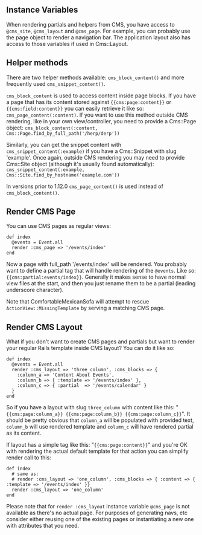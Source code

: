 ## Instance Variables
When rendering partials and helpers from CMS, you have access to `@cms_site`, `@cms_layout` and `@cms_page`. For example, you can probably use the page object to render a navigation bar. The application layout also has access to those variables if used in Cms::Layout.

## Helper methods
There are two helper methods available: `cms_block_content()` and more frequently used `cms_snippet_content()`.

`cms_block_content` is used to access content inside page blocks. If you have a page that has its content stored against `{{cms:page:content}}` or `{{cms:field:content}}` you can easily retrieve it like so: `cms_page_content(:content)`. If you want to use this method outside CMS rendering, like in your own view/controller, you need to provide a Cms::Page object: `cms_block_content(:content, Cms::Page.find_by_full_path('/herp/derp'))`

Similarly, you can get the snippet content with `cms_snippet_content(:example)` if you have a Cms::Snippet with slug 'example'. Once again, outside CMS rendering you may need to provide Cms::Site object (although it's usually found automatically): `cms_snippet_content(:example, Cms::Site.find_by_hostname('example.com'))`

In versions prior to 1.12.0 `cms_page_content()` is used instead of `cms_block_content()`.

## Render CMS Page
You can use CMS pages as regular views:

    def index
      @events = Event.all
      render :cms_page => '/events/index'
    end
  
Now a page with full_path '/events/index' will be rendered. You probably want to define a partial tag that will handle rendering of the `@events`. Like so: `{{cms:partial:events/index}}`. Generally it makes sense to have normal view files at the start, and then you just rename them to be a partial (leading underscore character).

Note that ComfortableMexicanSofa will attempt to rescue `ActionView::MissingTemplate` by serving a matching CMS page.

## Render CMS Layout
What if you don't want to create CMS pages and partials but want to render your regular Rails template inside CMS layout? You can do it like so:
    
    def index
      @events = Event.all
      render :cms_layout => 'three_column', :cms_blocks => {
        :column_a => 'Content About Events',
        :column_b => { :template => '/events/index' },
        :column_c => { :partial  => '/events/calendar' }
      }
    end
    
So if you have a layout with slug `three_column` with content like this: "`{{cms:page:column_a}} {{cms:page:column_b}} {{cms:page:column_c}}`". It should be pretty obvious that `column_a` will be populated with provided text, `column_b` will use rendered template and `column_c` will have rendered partial as its content.

If layout has a simple tag like this: "`{{cms:page:content}}`" and you're OK with rendering the actual default template for that action you can simplify render call to this:

    def index
      # same as:
      # render :cms_layout => 'one_column', :cms_blocks => { :content => { :template => '/events/index' }}
      render :cms_layout => 'one_column'
    end
    
Please note that for `render :cms_layout` instance variable `@cms_page` is not available as there's no actual page. For purposes of generating navs, etc consider either reusing one of the existing pages or instantiating a new one with attributes that you need.